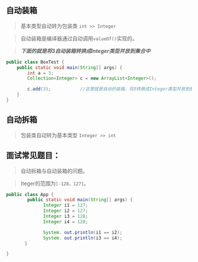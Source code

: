 ## 自动装箱
>基本类型自动转为包装类 `int >> Integer`

>自动装箱是编译器通过自动调用`valueOf()`实现的。

>***下面的就是将3自动装箱转换成Integer类型并放到集合中***

```java
public class BoxTest {
    public static void main(String[] args) {
        int a = 3;
        Collection<Integer> c = new ArrayList<Integer>();

        c.add(3);           //这里就是自动的装箱，将3转换成Integer类型并放到集合中
    }
}
```

## 自动拆箱
> 包装类自动转为基本类型 `Integer >> int`


## 面试常见题目：
> 自动拆箱与自动装箱的问题。

>Iteger的范围为`[-128，127]`。

```java
public class App {  
        public static void main(String[] args) {  
              Integer i1 = 127;  
              Integer i2 = 127;  
              Integer i3 = 128;  
              Integer i4 = 128;  

              System. out.println(i1 == i2);  
              System. out.println(i3 == i4);  
       }  

}  
```

